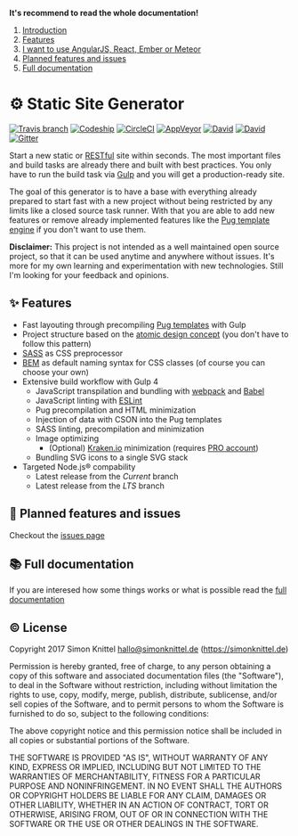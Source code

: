 **It's recommend to read the whole documentation!**

1. [Introduction](#static-site-generator)
  1. [Features](#features)
  2. [I want to use AngularJS, React, Ember or Meteor](#i-want-to-use-angularjs-react-ember-or-meteor)
  3. [Planned features and issues](#planned-features-and-issues)
  4. [Full documentation](#full-documentation)


# ⚙️ Static Site Generator
[![Travis branch](https://img.shields.io/travis/simonknittel/static-site-generator/master.svg)](https://travis-ci.org/simonknittel/static-site-generator)
[![Codeship](https://img.shields.io/codeship/b608b370-b5e9-0133-659d-724fe1788ad4/master.svg)](https://app.codeship.com/projects/134192)
[![CircleCI](https://img.shields.io/circleci/project/simonknittel/static-site-generator/master.svg)](https://circleci.com/gh/simonknittel/static-site-generator/tree/master)
[![AppVeyor](https://img.shields.io/appveyor/ci/simonknittel/static-site-generator/master.svg)](https://ci.appveyor.com/project/simonknittel/static-site-generator)
[![David](https://img.shields.io/david/simonknittel/static-site-generator.svg?maxAge=2592000)](https://david-dm.org/simonknittel/static-site-generator)
[![David](https://img.shields.io/david/dev/simonknittel/static-site-generator.svg?maxAge=2592000)](https://david-dm.org/simonknittel/static-site-generator?type=dev)
[![Gitter](https://img.shields.io/gitter/room/simonknittel/static-site-generator.svg)](https://gitter.im/simonknittel/static-site-generator)

Start a new static or [RESTful](https://en.wikipedia.org/wiki/Representational_state_transfer) site within seconds. The most important files and build tasks are already there and built with best practices. You only have to run the build task via [Gulp](http://gulpjs.com) and you will get a production-ready site.

The goal of this generator is to have a base with everything already prepared to start fast with a new project without being restricted by any limits like a closed source task runner. With that you are able to add new features or remove already implemented features like the [Pug template engine](https://pugjs.org) if you don't want to use them.

**Disclaimer:** This project is not intended as a well maintained open source project, so that it can be used anytime and anywhere without issues. It's more for my own learning and experimentation with new technologies. Still I'm looking for your feedback and opinions.


## ✨ Features
* Fast layouting through precompiling [Pug templates](https://github.com/pugjs/pug) with Gulp
* Project structure based on the [atomic design concept](http://atomicdesign.bradfrost.com) (you don't have to follow this pattern)
* [SASS](http://sass-lang.com) as CSS preprocessor
* [BEM](http://getbem.com) as default naming syntax for CSS classes (of course you can choose your own)
* Extensive build workflow with Gulp 4
  + JavaScript transpilation and bundling with [webpack](https://webpack.js.org) and [Babel](https://babeljs.io)
  + JavaScript linting with [ESLint](http://eslint.org)
  + Pug precompilation and HTML minimization
  + Injection of data with CSON into the Pug templates
  + SASS linting, precompilation and minimization
  + Image optimizing
    - (Optional) [Kraken.io](https://kraken.io) minimization (requires [PRO account](https://kraken.io/pro))
  + Bundling SVG icons to a single SVG stack
* Targeted Node.js&reg; compability
  + Latest release from the _Current_ branch
  + Latest release from the _LTS_ branch


<!--
## I want to use [AngularJS](https://angularjs.org), [React](https://facebook.github.io/react), [Ember](http://emberjs.com) or [Meteor](https://www.meteor.com)

You can easily add AngularJS to this generator. Read [here](#add-angularjs) to see how to add AngularJS to this generator. Ember is highly recommend to be used with [Ember CLI](http://www.ember-cli.com). The generator is currently not tested and optimized for the use with Meteor or React.
-->


## 🚧 Planned features and issues
Checkout the [issues page](https://github.com/simonknittel/static-site-generator/issues)


## 📚 Full documentation
If you are interesed how some things works or what is possible read the [full documentation](./docs/INDEX.md)


## ©️ License

Copyright 2017 Simon Knittel <hallo@simonknittel.de> (https://simonknittel.de)

Permission is hereby granted, free of charge, to any person obtaining a copy of this software and associated documentation files (the "Software"), to deal in the Software without restriction, including without limitation the rights to use, copy, modify, merge, publish, distribute, sublicense, and/or sell copies of the Software, and to permit persons to whom the Software is furnished to do so, subject to the following conditions:

The above copyright notice and this permission notice shall be included in all copies or substantial portions of the Software.

THE SOFTWARE IS PROVIDED "AS IS", WITHOUT WARRANTY OF ANY KIND, EXPRESS OR IMPLIED, INCLUDING BUT NOT LIMITED TO THE WARRANTIES OF MERCHANTABILITY, FITNESS FOR A PARTICULAR PURPOSE AND NONINFRINGEMENT. IN NO EVENT SHALL THE AUTHORS OR COPYRIGHT HOLDERS BE LIABLE FOR ANY CLAIM, DAMAGES OR OTHER LIABILITY, WHETHER IN AN ACTION OF CONTRACT, TORT OR OTHERWISE, ARISING FROM, OUT OF OR IN CONNECTION WITH THE SOFTWARE OR THE USE OR OTHER DEALINGS IN THE SOFTWARE.
